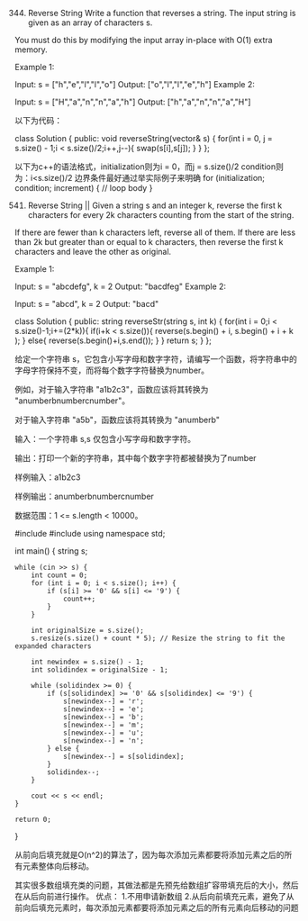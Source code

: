 344. Reverse String
Write a function that reverses a string. The input string is given as an array of characters s.

You must do this by modifying the input array in-place with O(1) extra memory.

Example 1:

Input: s = ["h","e","l","l","o"]
Output: ["o","l","l","e","h"]
Example 2:

Input: s = ["H","a","n","n","a","h"]
Output: ["h","a","n","n","a","H"]
 
以下为代码：

class Solution {
public:
    void reverseString(vector<char>& s) {
        for(int i = 0, j = s.size() - 1;i < s.size()/2;i++,j--){
            swap(s[i],s[j]);
        }
    }
};

以下为c++的语法格式，initialization则为i = 0，而j = s.size()/2
condition则为：i<s.size()/2  边界条件最好通过举实际例子来明确
for (initialization; condition; increment) {
    // loop body
}

541. Reverse String ||
Given a string s and an integer k, reverse the first k characters for every 2k characters counting from the start of the string.

If there are fewer than k characters left, reverse all of them. If there are less than 2k but greater than or equal to k characters, then reverse the first k characters and leave the other as original.

Example 1:

Input: s = "abcdefg", k = 2
Output: "bacdfeg"
Example 2:

Input: s = "abcd", k = 2
Output: "bacd"

class Solution {
public:
    string reverseStr(string s, int k) {
        for(int i = 0;i < s.size()-1;i+=(2*k)){
            if(i+k < s.size()){
                reverse(s.begin() + i, s.begin() + i + k );
            }
            else{
                reverse(s.begin()+i,s.end());
            }
        }
    return s;
    }
};



给定一个字符串 s，它包含小写字母和数字字符，请编写一个函数，将字符串中的字母字符保持不变，而将每个数字字符替换为number。

例如，对于输入字符串 "a1b2c3"，函数应该将其转换为 "anumberbnumbercnumber"。

对于输入字符串 "a5b"，函数应该将其转换为 "anumberb"

输入：一个字符串 s,s 仅包含小写字母和数字字符。

输出：打印一个新的字符串，其中每个数字字符都被替换为了number

样例输入：a1b2c3

样例输出：anumberbnumbercnumber

数据范围：1 <= s.length < 10000。

#include <iostream>
#include <string>
using namespace std;

int main() {
    string s;
    
    while (cin >> s) {
        int count = 0;
        for (int i = 0; i < s.size(); i++) {
            if (s[i] >= '0' && s[i] <= '9') {
                count++;
            }
        }
        
        int originalSize = s.size();
        s.resize(s.size() + count * 5); // Resize the string to fit the expanded characters
        
        int newindex = s.size() - 1;
        int solidindex = originalSize - 1;

        while (solidindex >= 0) {
            if (s[solidindex] >= '0' && s[solidindex] <= '9') {
                s[newindex--] = 'r';
                s[newindex--] = 'e';
                s[newindex--] = 'b';
                s[newindex--] = 'm';
                s[newindex--] = 'u';
                s[newindex--] = 'n';
            } else {
                s[newindex--] = s[solidindex];
            }
            solidindex--;
        }
        
        cout << s << endl; 
    }
    
    return 0;
}


从前向后填充就是O(n^2)的算法了，因为每次添加元素都要将添加元素之后的所有元素整体向后移动。

其实很多数组填充类的问题，其做法都是先预先给数组扩容带填充后的大小，然后在从后向前进行操作。
优点：
1.不用申请新数组
2.从后向前填充元素，避免了从前向后填充元素时，每次添加元素都要将添加元素之后的所有元素向后移动的问题
